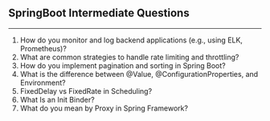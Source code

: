 ## SpringBoot Intermediate Questions

---

1. How do you monitor and log backend applications (e.g., using ELK, Prometheus)?
2. What are common strategies to handle rate limiting and throttling?
3. How do you implement pagination and sorting in Spring Boot?
4. What is the difference between @Value, @ConfigurationProperties, and Environment?
5. FixedDelay vs FixedRate in Scheduling?
6. What Is an Init Binder?
7. What do you mean by Proxy in Spring Framework?
